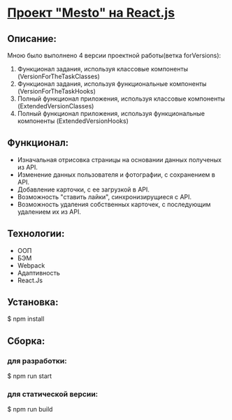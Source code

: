 # [Проект "Mesto" на React.js](https://dmitrii-belich.github.io/mesto/)

## Описание:
Мною было выполнено 4 версии проектной работы(ветка forVersions):
1. Функционал задания, используя классовые компоненты (VersionForTheTaskClasses)
2. Функционал задания, используя функциональные компоненты (VersionForTheTaskHooks)
3. Полный функционал приложения, используя классовые компоненты (ExtendedVersionClasses)
4. Полный функционал приложения, используя функциональные компоненты (ExtendedVersionHooks)

## Функционал: 
* Изначальная отрисовка страницы на основании данных полученых из API.
* Изменение данных пользователя и фотографии, с сохранением в API.
* Добавление карточки, с ее загрузкой в API.
* Возможность "ставить лайки", синхронизирущиеся с API.
* Возможность удаления собственных карточек, с последующим удалением их из API.

## Технологии:
* ООП
* БЭМ
* Webpack
* Адаптивность
* React.Js

## Установка:

$ npm install

## Сборка:
### для разработки:
$ npm run start
### для статической версии:
$ npm run build